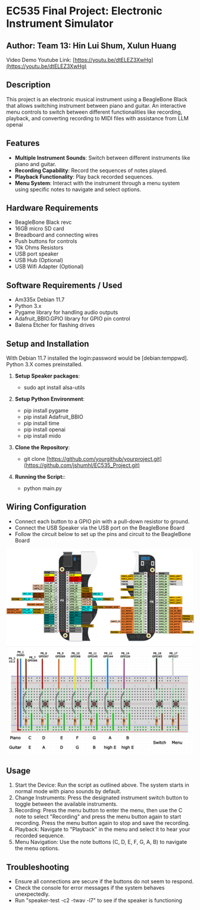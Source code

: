 # EC535 Final Project: Electronic Instrument Simulator
## Author: Team 13: Hin Lui Shum, Xulun Huang
Video Demo Youtube Link: [https://youtu.be/dtELEZ3XwHg](https://youtu.be/dtELEZ3XwHg)

## Description
This project is an electronic musical instrument using a BeagleBone Black that allows switching instrument between piano and guitar. An interactive menu controls to switch between different functionalities like recording, playback, and converting recording to MIDI files with assistance from LLM openai

## Features

- **Multiple Instrument Sounds**: Switch between different instruments like piano and guitar.
- **Recording Capability**: Record the sequences of notes played.
- **Playback Functionality**: Play back recorded sequences.
- **Menu System**: Interact with the instrument through a menu system using specific notes to navigate and select options.

## Hardware Requirements
- BeagleBone Black revc
- 16GB micro SD card
- Breadboard and connecting wires
- Push buttons for controls
- 10k Ohms Resistors
- USB port speaker
- USB Hub (Optional)
- USB Wifi Adapter (Optional)

## Software Requirements / Used
- Am335x Debian 11.7
- Python 3.x
- Pygame library for handling audio outputs
- Adafruit_BBIO.GPIO  library for GPIO pin control
- Balena Etcher for flashing drives

## Setup and Installation
With Debian 11.7 installed the login:password would be [debian:temppwd]. Python 3.X comes preinstalled.

1. **Setup Speaker packages**:
   - sudo apt install alsa-utils

3. **Setup Python Environment**:
   - pip install pygame
   - pip install Adafruit_BBIO
   - pip install time
   - pip install openai
   - pip install mido

5. **Clone the Repository**:
   - git clone [https://github.com/yourgithub/yourproject.git](https://github.com/jshumhl/EC535_Project.git)
   
6. **Running the Script:**:
   - python main.py

## Wiring Configuration
- Connect each button to a GPIO pin with a pull-down resistor to ground.
- Connect the USB Speaker via the USB port on the BeagleBone Board
- Follow the circuit below to set up the pins and circuit to the BeagleBone Board

![BeagleBone Pinout](images/beaglebone.png)
![Breadboard setup](images/breadboard_design.jpg)

## Usage
1. Start the Device: Run the script as outlined above. The system starts in normal mode with piano sounds by default.
2. Change Instruments: Press the designated instrument switch button to toggle between the available instruments.
3. Recording: Press the menu button to enter the menu, then use the C note to select "Recording" and press the menu button again to start recording. Press the menu button again to stop and save the recording.
4. Playback: Navigate to "Playback" in the menu and select it to hear your recorded sequence.
5. Menu Navigation: Use the note buttons (C, D, E, F, G, A, B) to navigate the menu options.

## Troubleshooting
- Ensure all connections are secure if the buttons do not seem to respond.
- Check the console for error messages if the system behaves unexpectedly.
- Run "speaker-test -c2 -twav -l7" to see if the speaker is functioning
